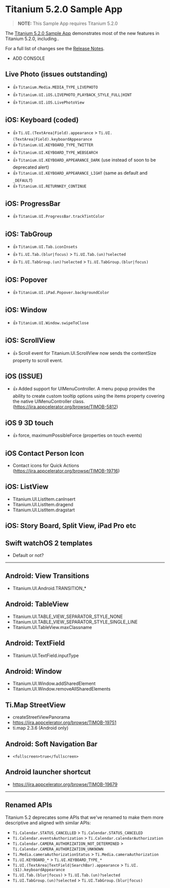 # Titanium 5.2.0 Sample App

> **NOTE:** This Sample App requires Titanium 5.2.0

The [Titanium 5.2.0 Sample App](https://github.com/appcelerator-developer-relations/appc-sample-ti520) demonstrates most of the new features in Titanium 5.2.0, including..

For a full list of changes see the [Release Notes](http://docs.appcelerator.com/platform/latest/#!/guide/Titanium_SDK_5.2.0_Release_Note).

- ADD CONSOLE

## Live Photo (issues outstanding)

* 👍 `Titanium.Media.MEDIA_TYPE_LIVEPHOTO`
* 👍 `Titanium.UI.iOS.LIVEPHOTO_PLAYBACK_STYLE_FULL|HINT`
* 👍 `Titanium.UI.iOS.LivePhotoView`

## iOS: Keyboard (coded)

* 👍 `Ti.UI.(TextArea|Field).appearance` > `Ti.UI.(TextArea|Field).keyboardAppearance`
* 👍 `Titanium.UI.KEYBOARD_TYPE_TWITTER`
* 👍 `Titanium.UI.KEYBOARD_TYPE_WEBSEARCH`
* 👍 `Titanium.UI.KEYBOARD_APPEARANCE_DARK` (use instead of soon to be deprecated alert)
* 👍 `Titanium.UI.KEYBOARD_APPEARANCE_LIGHT` (same as default and `_DEFAULT`)
* 👍 `Titanium.UI.RETURNKEY_CONTINUE`

## iOS: ProgressBar

* 👍 `Titanium.UI.ProgressBar.trackTintColor`

## iOS: TabGroup

* 👍 `Titanium.UI.Tab.iconInsets`
* 👍 `Ti.UI.Tab.(blur|focus)` > `Ti.UI.Tab.(un)?selected`
* 👍 `Ti.UI.TabGroup.(un)?selected` > `Ti.UI.TabGroup.(blur|focus)`

## iOS: Popover

* 👍 `Titanium.UI.iPad.Popover.backgroundColor`

## iOS: Window

* 👍 `Titanium.UI.Window.swipeToClose`

## iOS: ScrollView

* 👍 Scroll event for  Titanium.UI.ScrollView now sends the contentSize property to scroll event.

## iOS (ISSUE)

* 👍 Added support for UIMenuController. A menu popup provides the ability to create custom tooltip options using the items property covering the native UIMenuController class. (https://jira.appcelerator.org/browse/TIMOB-5812)

## iOS 9 3D touch

* 👍 force, maximumPossibleForce (properties on touch events)

## iOS Contact Person Icon

* Contact icons for Quick Actions (https://jira.appcelerator.org/browse/TIMOB-19716)

## iOS: ListView

* Titanium.UI.ListItem.canInsert
* Titanium.UI.ListItem.dragend
* Titanium.UI.ListItem.dragstart

## iOS: Story Board, Split View, iPad Pro etc

## Swift watchOS 2 templates

* Default or not?

----------------------

## Android: View Transitions

* Titanium.UI.Android.TRANSITION_*

## Android: TableView

* Titanium.UI.TABLE_VIEW_SEPARATOR_STYLE_NONE
* Titanium.UI.TABLE_VIEW_SEPARATOR_STYLE_SINGLE_LINE
* Titanium.UI.TableView.maxClassname

## Android: TextField

* Titanium.UI.TextField.inputType

## Android: Window

* Titanium.UI.Window.addSharedElement
* Titanium.UI.Window.removeAllSharedElements

## Ti.Map StreetView

* createStreetViewPanorama
* https://jira.appcelerator.org/browse/TIMOB-19751
* ti.map 2.3.6 (Android only)

## Android: Soft Navigation Bar

* `<fullscreen>true</fullscreen>`

## Android launcher shortcut

* https://jira.appcelerator.org/browse/TIMOB-19679

-------------------

## Renamed APIs

Titanium 5.2 deprecates some APIs that we've renamed to make them more descriptive and aligned with similar APIs:

* `Ti.Calendar.STATUS_CANCELLED` > `Ti.Calendar.STATUS_CANCELED`
* `Ti.Calendar.eventsAuthorization` > `Ti.Calendar.calendarAuthorization`
* `Ti.Calendar.CAMERA_AUTHORIZATION_NOT_DETERMINED` > `Ti.Calendar.CAMERA_AUTHORIZATION_UNKNOWN`
* `Ti.Media.cameraAuthorizationStatus` > `Ti.Media.cameraAuthorization`
* `Ti.UI.KEYBOARD_*` > `Ti.UI.KEYBOARD_TYPE_*`
* `Ti.UI.(TextArea|TextField|SearchBar).appearance` > `Ti.UI.($1).keyboardAppearance`
* `Ti.UI.Tab.(blur|focus)` > `Ti.UI.Tab.(un)?selected`
* `Ti.UI.TabGroup.(un)?selected` > `Ti.UI.TabGroup.(blur|focus)`
